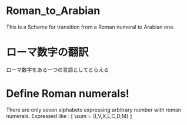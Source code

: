 # Roman_to_Arabian
This is a Scheme for transition from a Roman numeral to Arabian one.

# ローマ数字の翻訳
ローマ数字をある一つの言語としてとらえる

# Define Roman numerals!
There are only seven alphabets expressing arbitrary number with roman numerals.
Expressed like :
[ \sum = {I,V,X,L,C,D,M} ]


